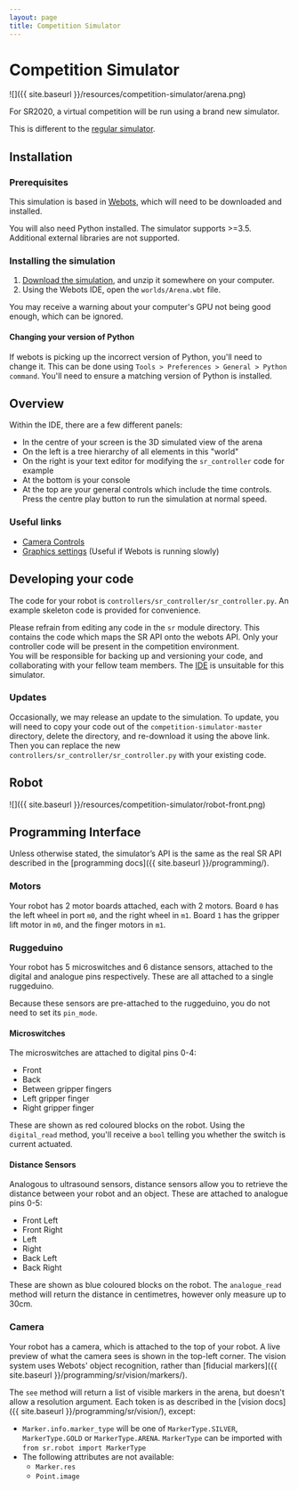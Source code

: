 ```yaml
---
layout: page
title: Competition Simulator
---
```


Competition Simulator
============

![]({{ site.baseurl }}/resources/competition-simulator/arena.png)

For SR2020, a virtual competition will be run using a brand new simulator.

<div class="info">
  This is different to the <a href="/docs/programming/simulator/">regular simulator</a>.
</div>

## Installation

### Prerequisites

This simulation is based in [Webots](https://cyberbotics.com/#download), which will need to be downloaded and installed.

You will also need Python installed. The simulator supports >=3.5. Additional external libraries are not supported.

### Installing the simulation

1. [Download the simulation](), and unzip it somewhere on your computer.
2. Using the Webots IDE, open the `worlds/Arena.wbt` file.

You may receive a warning about your computer's GPU not being good enough, which can be ignored.

#### Changing your version of Python

If webots is picking up the incorrect version of Python, you'll need to change it. This can be done using `Tools > Preferences > General > Python command`. You'll need to ensure a matching version of Python is installed.

## Overview

Within the IDE, there are a few different panels:

- In the centre of your screen is the 3D simulated view of the arena
- On the left is a tree hierarchy of all elements in this "world"
- On the right is your text editor for modifying the `sr_controller` code for example
- At the bottom is your console
- At the top are your general controls which include the time controls. Press the centre play button to run the simulation at normal speed.

### Useful links

- [Camera Controls](https://www.cyberbotics.com/doc/guide/the-3d-window#navigation-in-the-scene)
- [Graphics settings](https://www.cyberbotics.com/doc/guide/preferences#opengl) (Useful if Webots is running slowly)

## Developing your code

The code for your robot is `controllers/sr_controller/sr_controller.py`. An example skeleton code is provided for convenience.

<div class="warning">
  Please refrain from editing any code in the <code>sr</code> module directory. This contains the code which maps the SR API onto the webots API.
  Only your controller code will be present in the competition environment.
</div>

<div class="warning">
  You will be responsible for backing up and versioning your code, and collaborating with your fellow team members. The <a href="https://studentrobotics.org/ide/">IDE</a> is unsuitable for this simulator.
</div>

### Updates

Occasionally, we may release an update to the simulation. To update, you will need to copy your code out of the `competition-simulator-master` directory, delete the directory, and re-download it using the above link. Then you can replace the new `controllers/sr_controller/sr_controller.py` with your existing code.

## Robot

![]({{ site.baseurl }}/resources/competition-simulator/robot-front.png)

## Programming Interface

Unless otherwise stated, the simulator’s API is the same as the real SR API described in the [programming docs]({{ site.baseurl }}/programming/).

### Motors

Your robot has 2 motor boards attached, each with 2 motors. Board `0` has the left wheel in port `m0`, and the right wheel in `m1`. Board `1` has the gripper lift motor in `m0`, and the finger motors in `m1`.

### Ruggeduino

Your robot has 5 microswitches and 6 distance sensors, attached to the digital and analogue pins respectively. These are all attached to a single ruggeduino.

Because these sensors are pre-attached to the ruggeduino, you do not need to set its `pin_mode`.

#### Microswitches

The microswitches are attached to digital pins 0-4:

- Front
- Back
- Between gripper fingers
- Left gripper finger
- Right gripper finger

These are shown as red coloured blocks on the robot. Using the `digital_read`  method, you'll receive a `bool` telling you whether the switch is current actuated.

#### Distance Sensors

Analogous to ultrasound sensors, distance sensors allow you to retrieve the distance between your robot and an object. These are attached to analogue pins 0-5:

- Front Left
- Front Right
- Left
- Right
- Back Left
- Back Right

These are shown as blue coloured blocks on the robot. The `analogue_read` method will return the distance in centimetres, however only measure up to 30cm.

### Camera

Your robot has a camera, which is attached to the top of your robot. A live preview of what the camera sees is shown in the top-left corner. The vision system uses Webots' object recognition, rather than [fiducial markers]({{ site.baseurl }}/programming/sr/vision/markers/).

The `see` method will return a list of visible markers in the arena, but doesn't allow a resolution argument. Each token is as described in the [vision docs]({{ site.baseurl }}/programming/sr/vision/), except:

- `Marker.info.marker_type` will be one of `MarkerType.SILVER`, `MarkerType.GOLD` or `MarkerType.ARENA`. `MarkerType` can be imported with `from sr.robot import MarkerType`
- The following attributes are not available:
  - `Marker.res`
  - `Point.image`
